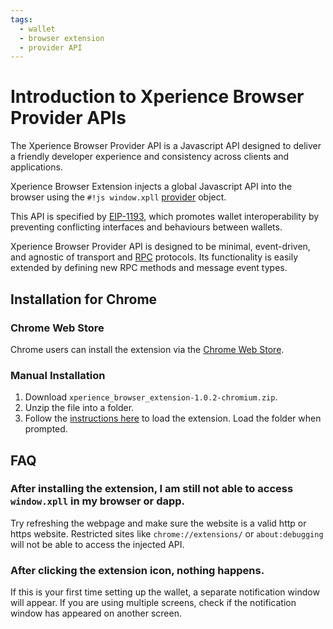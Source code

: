 ```yaml
---
tags:
  - wallet
  - browser extension
  - provider API
---
```


# Introduction to Xperience Browser Provider APIs

The Xperience Browser Provider API is a Javascript API designed to deliver a friendly developer experience and consistency across clients and applications. 

Xperience Browser Extension injects a global Javascript API into the browser using the `#!js window.xpll` [provider][1] object. 

This API is specified by [EIP-1193][2], which promotes wallet interoperability by preventing conflicting interfaces and behaviours between wallets. 

Xperience Browser Provider API is designed to be minimal, event-driven, and agnostic of transport and [RPC][3] protocols. Its functionality is easily extended by defining new RPC methods and message event types.

## Installation for Chrome

### Chrome Web Store

Chrome users can install the extension via the [Chrome Web Store](https://chromewebstore.google.com/detail/xperience-browser-extensi/gpfllmjckejjhmmdmgbgmclmhopekjpf).

### Manual Installation

1. Download `xperience_browser_extension-1.0.2-chromium.zip`.
2. Unzip the file into a folder.
3. Follow the [instructions here][4] to load the extension. Load the folder when prompted.


<!-- #### Firefox

##### Firefox Add-ons

Firefox users can install the extension via Firefox Add-ons.

##### Manual Installation

1. Download `xperience_browser_extension-1.0.2-firefox.zip`.
2. Unzip the file into a folder.
3. Follow the [instructions here][5] to load the extension. Load `manifest.json` in the folder when prompted.

[5]: https://extensionworkshop.com/documentation/develop/temporary-installation-in-firefox/ -->

## FAQ

### After installing the extension, I am still not able to access `window.xpll` in my browser or dapp.

Try refreshing the webpage and make sure the website is a valid http or https website. Restricted sites like `chrome://extensions/` or `about:debugging` will not be able to access the injected API.

### After clicking the extension icon, nothing happens.

If this is your first time setting up the wallet, a separate notification window will appear. If you are using multiple screens, check if the notification window has appeared on another screen.




[1]: ../xperience_browser_provider_apis/definitions.md#provider
[2]: https://eips.ethereum.org/EIPS/eip-1193
[3]: ../xperience_browser_provider_apis/definitions.md#remote-procedure-call-rpc
[4]: https://developer.chrome.com/docs/extensions/mv3/getstarted/development-basics/#load-unpacked